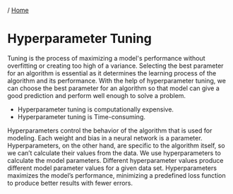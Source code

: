 / [Home](index.md)

# Hyperparameter Tuning

Tuning is the process of maximizing a model's performance without overfitting or creating too high of a variance. 
Selecting the best parameter for an algorithm is essential as it determines the learning process of the algorithm and its performance. With the help of hyperparameter tuning, we can choose the best parameter for an algorithm so that model can give a good prediction and perform well enough to solve a problem.

* Hyperparameter tuning is computationally expensive.
* Hyperparameter tuning is Time-consuming.

Hyperparameters control the behavior of the algorithm that is used for modeling. Each weight and bias in a neural network is a parameter. Hyperparameters, on the other hand, are specific to the algorithm itself, so we can’t calculate their values from the data. We use hyperparameters to calculate the model parameters. Different hyperparameter values produce different model parameter values for a given data set. Hyperparameters maximizes the model’s performance, minimizing a predefined loss function to produce better results with fewer errors.
